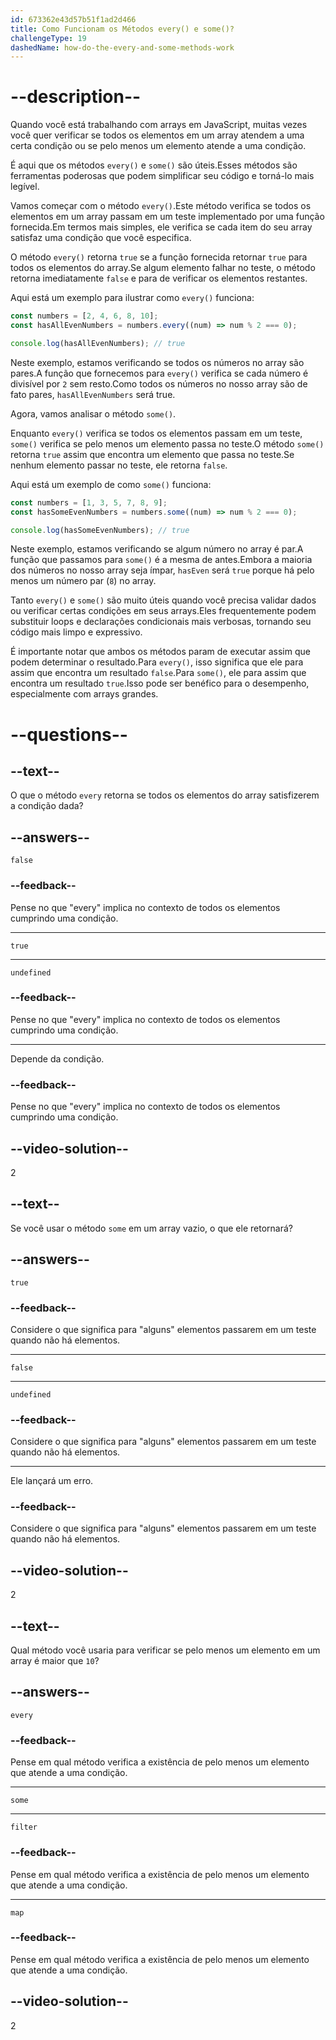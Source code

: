```yaml
---
id: 673362e43d57b51f1ad2d466
title: Como Funcionam os Métodos every() e some()?
challengeType: 19
dashedName: how-do-the-every-and-some-methods-work
---
```


# --description--

Quando você está trabalhando com arrays em JavaScript, muitas vezes você quer verificar se todos os elementos em um array atendem a uma certa condição ou se pelo menos um elemento atende a uma condição.

É aqui que os métodos `every()` e `some()` são úteis.Esses métodos são ferramentas poderosas que podem simplificar seu código e torná-lo mais legível.

Vamos começar com o método `every()`.Este método verifica se todos os elementos em um array passam em um teste implementado por uma função fornecida.Em termos mais simples, ele verifica se cada item do seu array satisfaz uma condição que você especifica.

O método `every()` retorna `true` se a função fornecida retornar `true` para todos os elementos do array.Se algum elemento falhar no teste, o método retorna imediatamente `false` e para de verificar os elementos restantes.

Aqui está um exemplo para ilustrar como `every()` funciona:

```js
const numbers = [2, 4, 6, 8, 10];
const hasAllEvenNumbers = numbers.every((num) => num % 2 === 0);

console.log(hasAllEvenNumbers); // true
```

Neste exemplo, estamos verificando se todos os números no array são pares.A função que fornecemos para `every()` verifica se cada número é divisível por `2` sem resto.Como todos os números no nosso array são de fato pares, `hasAllEvenNumbers` será true.

Agora, vamos analisar o método `some()`.

Enquanto `every()` verifica se todos os elementos passam em um teste, `some()` verifica se pelo menos um elemento passa no teste.O método `some()` retorna `true` assim que encontra um elemento que passa no teste.Se nenhum elemento passar no teste, ele retorna `false`.

Aqui está um exemplo de como `some()` funciona:

```js
const numbers = [1, 3, 5, 7, 8, 9];
const hasSomeEvenNumbers = numbers.some((num) => num % 2 === 0);

console.log(hasSomeEvenNumbers); // true
```

Neste exemplo, estamos verificando se algum número no array é par.A função que passamos para `some()` é a mesma de antes.Embora a maioria dos números no nosso array seja ímpar, `hasEven` será `true` porque há pelo menos um número par (`8`) no array.

Tanto `every()` e `some()` são muito úteis quando você precisa validar dados ou verificar certas condições em seus arrays.Eles frequentemente podem substituir loops e declarações condicionais mais verbosas, tornando seu código mais limpo e expressivo.

É importante notar que ambos os métodos param de executar assim que podem determinar o resultado.Para `every()`, isso significa que ele para assim que encontra um resultado `false`.Para `some()`, ele para assim que encontra um resultado `true`.Isso pode ser benéfico para o desempenho, especialmente com arrays grandes.

# --questions--

## --text--

O que o método `every` retorna se todos os elementos do array satisfizerem a condição dada?

## --answers--

`false`

### --feedback--

Pense no que "every" implica no contexto de todos os elementos cumprindo uma condição.

---

`true`

---

`undefined`

### --feedback--

Pense no que "every" implica no contexto de todos os elementos cumprindo uma condição.

---

Depende da condição.

### --feedback--

Pense no que "every" implica no contexto de todos os elementos cumprindo uma condição.

## --video-solution--

2

## --text--

Se você usar o método `some` em um array vazio, o que ele retornará?

## --answers--

`true`

### --feedback--

Considere o que significa para "alguns" elementos passarem em um teste quando não há elementos.

---

`false`

---

`undefined`

### --feedback--

Considere o que significa para "alguns" elementos passarem em um teste quando não há elementos.

---

Ele lançará um erro.

### --feedback--

Considere o que significa para "alguns" elementos passarem em um teste quando não há elementos.

## --video-solution--

2

## --text--

Qual método você usaria para verificar se pelo menos um elemento em um array é maior que `10`?

## --answers--

`every`

### --feedback--

Pense em qual método verifica a existência de pelo menos um elemento que atende a uma condição.

---

`some`

---

`filter`

### --feedback--

Pense em qual método verifica a existência de pelo menos um elemento que atende a uma condição.

---

`map`

### --feedback--

Pense em qual método verifica a existência de pelo menos um elemento que atende a uma condição.

## --video-solution--

2
